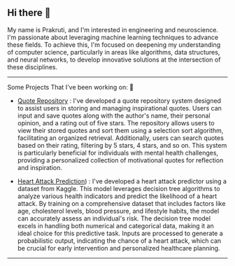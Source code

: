 ## Hi there 👋

My name is Prakruti, and I'm interested in engineering and neuroscience. I'm passionate about leveraging machine learning techniques to advance these fields. To achieve this, I'm focused on deepening my understanding of computer science, particularly in areas like algorithms, data structures, and neural networks, to develop innovative solutions at the intersection of these disciplines.
_____________________
Some Projects That I've been working on: 💫 

- [Quote Repository](https://jplip.github.io/self-care-front/quoterepo) : I've developed a quote repository system designed to assist users in storing and managing inspirational quotes. Users can input and save quotes along with the author's name, their personal opinion, and a rating out of five stars. The repository allows users to view their stored quotes and sort them using a selection sort algorithm, facilitating an organized retrieval. Additionally, users can search quotes based on their rating, filtering by 5 stars, 4 stars, and so on. This system is particularly beneficial for individuals with mental health challenges, providing a personalized collection of motivational quotes for reflection and inspiration.

- [Heart Attack Prediction](https://jplip.github.io/self-care-front/heartattack)) : I've developed a heart attack predictor using a dataset from Kaggle. This model leverages decision tree algorithms to analyze various health indicators and predict the likelihood of a heart attack. By training on a comprehensive dataset that includes factors like age, cholesterol levels, blood pressure, and lifestyle habits, the model can accurately assess an individual's risk. The decision tree model excels in handling both numerical and categorical data, making it an ideal choice for this predictive task. Inputs are processed to generate a probabilistic output, indicating the chance of a heart attack, which can be crucial for early intervention and personalized healthcare planning.

_____________________

<!--
**parkib/parkib** is a ✨ _special_ ✨ repository because its `README.md` (this file) appears on your GitHub profile.

-->
